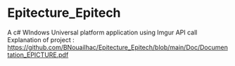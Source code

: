 # Epitecture_Epitech
A c# WIndows Universal platform application using Imgur API call
Explanation of project : https://github.com/BNouailhac/Epitecture_Epitech/blob/main/Doc/Documentation_EPICTURE.pdf
